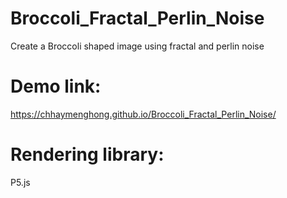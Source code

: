 # Broccoli_Fractal_Perlin_Noise
Create a Broccoli shaped image using fractal and perlin noise

# Demo link:
https://chhaymenghong.github.io/Broccoli_Fractal_Perlin_Noise/

# Rendering library:
P5.js
